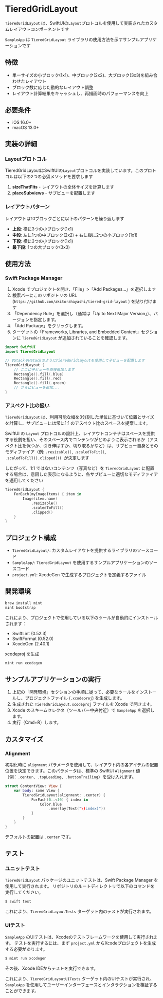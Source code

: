 # TieredGridLayout

`TieredGridLayout` は、SwiftUIの`Layout`プロトコルを使用して実装されたカスタムレイアウトコンポーネントです

`SampleApp` は `TieredGridLayout` ライブラリの使用方法を示すサンプルアプリケーションです

## 特徴

- 単一サイズの小ブロック(1x1)、中ブロック(2x2)、大ブロック(3x3)を組み合わせたレイアウト
- ブロック数に応じた動的なレイアウト調整
- レイアウト計算結果をキャッシュし、再描画時のパフォーマンスを向上

## 必要条件

- iOS 16.0+
- macOS 13.0+

## 実装の詳細

### Layoutプロトコル

TieredGridLayoutはSwiftUIの`Layout`プロトコルを実装しています。このプロトコルは以下の2つの必須メソッドを要求します

1. **sizeThatFits** - レイアウトの全体サイズを計算します
2. **placeSubviews** - サブビューを配置します

### レイアウトパターン

レイアウトは10ブロックごとに以下のパターンを繰り返します

- **上段**: 横に3つの小ブロック(1x1)
- **中段**: 左に1つの中ブロック(2x2) + 右に縦に2つの小ブロック(1x1)
- **下段**: 横に3つの小ブロック(1x1)
- **最下段**: 1つの大ブロック(3x3)

## 使用方法

### Swift Package Manager

1. Xcode でプロジェクトを開き、「File」>「Add Packages...」を選択します
2. 検索バーにこのリポジトリの URL (`https://github.com/akitorahayashi/tiered-grid-layout` ) を貼り付けます
3. 「Dependency Rule」を選択し（通常は「Up to Next Major Version」）、バージョンを指定します。
4. 「Add Package」をクリックします。
5. ターゲットの「Frameworks, Libraries, and Embedded Content」セクションに `TieredGridLayout` が追加されていることを確認します。

```swift
import SwiftUI
import TieredGridLayout

// VStackやHStackのようにTieredGridLayoutを使用して子ビューを配置します
TieredGridLayout {
    // ここに子ビューを直接追加します
    Rectangle().fill(.blue)
    Rectangle().fill(.red)
    Rectangle().fill(.green)
    // さらにビューを追加...
}
```

### アスペクト比の扱い

`TieredGridLayout` は、利用可能な幅を3分割した単位に基づいて位置とサイズを計算し、サブビューには常に1:1 のアスペクト比のスペースを提案します。

SwiftUI の `Layout` プロトコルの設計上、レイアウトコンテナはスペースを提供する役割を担い、そのスペース内でコンテンツがどのように表示されるか（アスペクト比を保つか、引き伸ばすか、切り取るかなど）は、サブビュー自身とそのモディファイア（例: `.resizable()`, `.scaledToFit()`, `.scaledToFill().clipped()`）が決定します

したがって、1:1 ではないコンテンツ（写真など）を `TieredGridLayout` に配置する場合は、意図した表示になるように、各サブビューに適切なモディファイアを適用してください

```swift
TieredGridLayout {
    ForEach(myImageItems) { item in
        Image(item.name)
            .resizable()
            .scaledToFill()
            .clipped()
    }
}
```

## プロジェクト構成

- `TieredGridLayout/`: カスタムレイアウトを提供するライブラリのソースコード
- `SampleApp/`: `TieredGridLayout` を使用するサンプルアプリケーションのソースコード
- `project.yml`: XcodeGen で生成するプロジェクトを定義するファイル

## 開発環境

```bash
brew install mint
mint bootstrap
```

これにより、プロジェクトで使用している以下のツールが自動的にインストールされます：
- SwiftLint (0.52.3)
- SwiftFormat (0.52.0)
- XcodeGen (2.40.1)

xcodeproj を生成
```bash
mint run xcodegen
```
## サンプルアプリケーションの実行

1. 上記の「開発環境」セクションの手順に従って、必要なツールをインストールし、プロジェクトファイル (`.xcodeproj`) を生成します。
2. 生成された `TieredGridLayout.xcodeproj` ファイルを Xcode で開きます。
3. Xcode のスキームセレクタ（ツールバー中央付近）で `SampleApp` を選択します。
4. 実行（Cmd+R）します。

## カスタマイズ

### Alignment

初期化時に `alignment` パラメータを使用して、レイアウト内の各アイテムの配置位置を決定できます。このパラメータは、標準の SwiftUI `Alignment` 値（例：`.center`、`.topLeading`、`.bottomTrailing`）を受け入れます。

```swift
struct ContentView: View {
    var body: some View {
        TieredGridLayout(alignment: .center) {
            ForEach(0..<10) { index in
                Color.blue
                    .overlay(Text("\(index)"))
            }
        }
    }
}
```

デフォルトの配置は `.center` です。

## テスト

### ユニットテスト

`TieredGridLayout` パッケージのユニットテストは、Swift Package Manager を使用して実行されます。
リポジトリのルートディレクトリで以下のコマンドを実行してください。

```bash
$ swift test
```

これにより、`TieredGridLayoutTests` ターゲット内のテストが実行されます。

### UIテスト

`SampleApp` のUIテストは、Xcodeのテストフレームワークを使用して実行されます。
テストを実行するには、まず `project.yml` からXcodeプロジェクトを生成する必要があります。

```bash
$ mint run xcodegen
```

その後、Xcode IDEからテストを実行できます。

これにより、`TieredGridLayoutUITests` ターゲット内のUIテストが実行され、`SampleApp` を使用してユーザーインターフェースとインタラクションを検証することができます。
